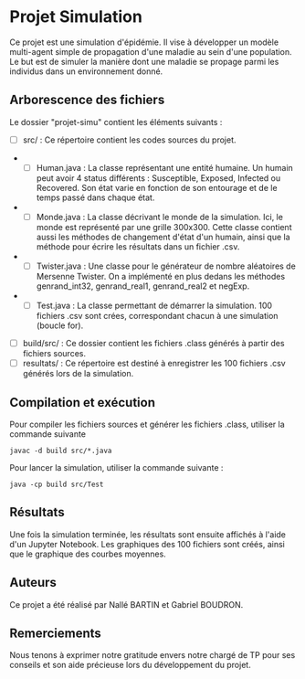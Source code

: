 # Projet Simulation

Ce projet est une simulation d'épidémie. Il vise à développer un modèle multi-agent simple de propagation d'une maladie au sein d'une population. Le but est de simuler la manière dont une maladie se propage parmi les individus dans un environnement donné.

## Arborescence des fichiers

Le dossier "projet-simu" contient les éléments suivants :

- [ ] src/ : Ce répertoire contient les codes sources du projet.
- - [ ] Human.java : La classe représentant une entité humaine. Un humain peut avoir 4 status différents : Susceptible, Exposed, Infected ou Recovered. Son état varie en fonction de son entourage et de le temps passé dans chaque état.
- - [ ] Monde.java : La classe décrivant le monde de la simulation. Ici, le monde est représenté par une grille 300x300. Cette classe contient aussi les méthodes de changement d'état d'un humain, ainsi que la méthode pour écrire les résultats dans un fichier .csv.
- - [ ] Twister.java : Une classe pour le générateur de nombre aléatoires de Mersenne Twister. On a implémenté en plus dedans les méthodes genrand_int32, genrand_real1, genrand_real2 et negExp.
- - [ ] Test.java : La classe permettant de démarrer la simulation. 100 fichiers .csv sont crées, correspondant chacun à une simulation (boucle for). 
- [ ] build/src/ : Ce dossier contient les fichiers .class générés à partir des fichiers sources.
- [ ] resultats/ : Ce répertoire est destiné à enregistrer les 100 fichiers .csv générés lors de la simulation.

## Compilation et exécution

Pour compiler les fichiers sources et générer les fichiers .class, utiliser la commande suivante

```
javac -d build src/*.java
```

Pour lancer la simulation, utiliser la commande suivante : 

```
java -cp build src/Test
```

## Résultats

Une fois la simulation terminée, les résultats sont ensuite affichés à l'aide d'un Jupyter Notebook. Les graphiques des 100 fichiers sont créés, ainsi que le graphique des courbes moyennes.

## Auteurs

Ce projet a été réalisé par Nallé BARTIN et Gabriel BOUDRON.

## Remerciements

Nous tenons à exprimer notre gratitude envers notre chargé de TP pour ses conseils et son aide précieuse lors du développement du projet.